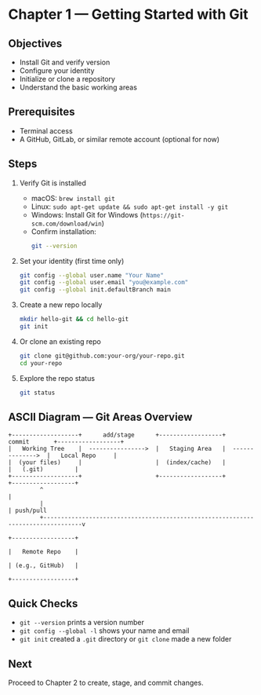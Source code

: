 # Chapter 1 — Getting Started with Git

## Objectives
- Install Git and verify version
- Configure your identity
- Initialize or clone a repository
- Understand the basic working areas

## Prerequisites
- Terminal access
- A GitHub, GitLab, or similar remote account (optional for now)

## Steps

1) Verify Git is installed
   - macOS: `brew install git`
   - Linux: `sudo apt-get update && sudo apt-get install -y git`
   - Windows: Install Git for Windows (`https://git-scm.com/download/win`)
   - Confirm installation:
     ```bash
     git --version
     ```

2) Set your identity (first time only)
   ```bash
   git config --global user.name "Your Name"
   git config --global user.email "you@example.com"
   git config --global init.defaultBranch main
   ```

3) Create a new repo locally
   ```bash
   mkdir hello-git && cd hello-git
   git init
   ```

4) Or clone an existing repo
   ```bash
   git clone git@github.com:your-org/your-repo.git
   cd your-repo
   ```

5) Explore the repo status
   ```bash
   git status
   ```

## ASCII Diagram — Git Areas Overview
```
+-------------------+      add/stage      +------------------+       commit       +------------------+
|   Working Tree    |  ---------------->  |   Staging Area   |  -------------->  |   Local Repo     |
|  (your files)     |                     |  (index/cache)   |                   |   (.git)         |
+-------------------+                     +------------------+                   +------------------+
         ^                                                                                 |
         |                                                                                 | push/pull
         +---------------------------------------------------------------------------------v
                                                                            +------------------+
                                                                            |   Remote Repo    |
                                                                            | (e.g., GitHub)   |
                                                                            +------------------+
```

## Quick Checks
- `git --version` prints a version number
- `git config --global -l` shows your name and email
- `git init` created a `.git` directory or `git clone` made a new folder

## Next
Proceed to Chapter 2 to create, stage, and commit changes.